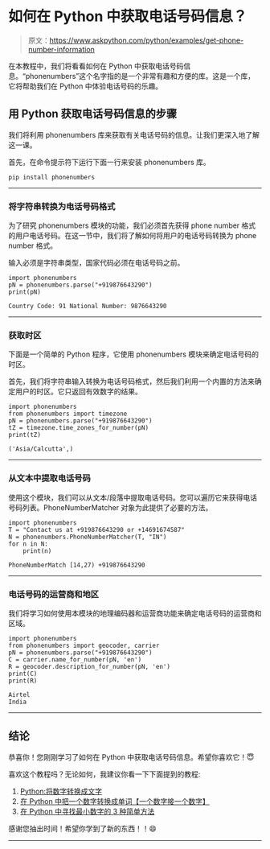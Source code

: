 # 如何在 Python 中获取电话号码信息？

> 原文：<https://www.askpython.com/python/examples/get-phone-number-information>

在本教程中，我们将看看如何在 Python 中获取电话号码信息。“phonenumbers”这个名字指的是一个非常有趣和方便的库。这是一个库，它将帮助我们在 Python 中体验电话号码的乐趣。

## 用 Python 获取电话号码信息的步骤

我们将利用 phonenumbers 库来获取有关电话号码的信息。让我们更深入地了解这一课。

首先，在命令提示符下运行下面一行来安装 phonenumbers 库。

```
pip install phonenumbers

```

* * *

### 将字符串转换为电话号码格式

为了研究 phonenumbers 模块的功能，我们必须首先获得 phone number 格式的用户电话号码。在这一节中，我们将了解如何将用户的电话号码转换为 phone number 格式。

输入必须是字符串类型，国家代码必须在电话号码之前。

```
import phonenumbers
pN = phonenumbers.parse("+919876643290")
print(pN)

```

```
Country Code: 91 National Number: 9876643290

```

* * *

### 获取时区

下面是一个简单的 Python 程序，它使用 phonenumbers 模块来确定电话号码的时区。

首先，我们将字符串输入转换为电话号码格式，然后我们利用一个内置的方法来确定用户的时区。它只返回有效数字的结果。

```
import phonenumbers
from phonenumbers import timezone
pN = phonenumbers.parse("+919876643290")
tZ = timezone.time_zones_for_number(pN)
print(tZ)

```

```
('Asia/Calcutta',)

```

* * *

### 从文本中提取电话号码

使用这个模块，我们可以从文本/段落中提取电话号码。您可以遍历它来获得电话号码列表。PhoneNumberMatcher 对象为此提供了必要的方法。

```
import phonenumbers
T = "Contact us at +919876643290 or +14691674587"
N = phonenumbers.PhoneNumberMatcher(T, "IN")
for n in N:
	print(n)

```

```
PhoneNumberMatch [14,27) +919876643290

```

* * *

### 电话号码的运营商和地区

我们将学习如何使用本模块的地理编码器和运营商功能来确定电话号码的运营商和区域。

```
import phonenumbers
from phonenumbers import geocoder, carrier
pN = phonenumbers.parse("+919876643290")
C = carrier.name_for_number(pN, 'en')
R = geocoder.description_for_number(pN, 'en')
print(C)
print(R)

```

```
Airtel
India

```

* * *

## 结论

恭喜你！您刚刚学习了如何在 Python 中获取电话号码信息。希望你喜欢它！😇

喜欢这个教程吗？无论如何，我建议你看一下下面提到的教程:

1.  [Python:将数字转换成文字](https://www.askpython.com/python/python-convert-number-to-words)
2.  [在 Python 中把一个数字转换成单词【一个数字接一个数字】](https://www.askpython.com/python/examples/convert-number-to-words)
3.  [在 Python 中寻找最小数字的 3 种简单方法](https://www.askpython.com/python/examples/smallest-number-in-python)

感谢您抽出时间！希望你学到了新的东西！！😄

* * *